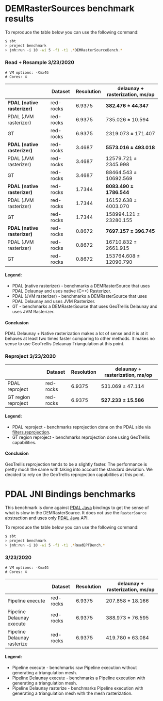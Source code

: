 # DEMRasterSources benchmark results

To reproduce the table below you can use the following command:

```bash
$ sbt
> project benchmark
> jmh:run -i 10 -wi 5 -f1 -t1 .*DEMRasterSourceBench.*
```

### Read + Resample 3/23/2020

```
# VM options: -Xmx4G
# Cores: 4
```

|                             | Dataset  | Resolution | delaunay + rasterization, ms/op |
|-----------------------------|----------|------------|---------------------------------|
|**PDAL (native rasterizer)** |red-rocks | 6.9375     | **382.476  ±    44.347**        |
|PDAL (JVM rasterizer)        |red-rocks | 6.9375     | 735.026    ±    10.594          |
|GT                           |red-rocks | 6.9375     | 2319.073   ±   171.407          |
|**PDAL (native rasterizer)** |red-rocks | 3.4687     | **5573.016 ±   493.018**        |
|PDAL (JVM rasterizer)        |red-rocks | 3.4687     | 12579.721  ±  2345.998          |
|GT                           |red-rocks | 3.4687     | 88464.543  ± 10692.569          |
|**PDAL (native rasterizer)** |red-rocks | 1.7344     | **8083.490 ±  1786.544**        |
|PDAL (JVM rasterizer)        |red-rocks | 1.7344     | 16152.638  ±  4003.070          |
|GT                           |red-rocks | 1.7344     | 158994.121 ± 23280.155          |
|**PDAL (native rasterizer)** |red-rocks | 0.8672     | **7697.157 ±   396.745**        |
|PDAL (JVM rasterizer)        |red-rocks | 0.8672     | 16710.832  ±  2661.915          |
|GT                           |red-rocks | 0.8672     | 153764.608 ± 12090.790          |

#### Legend:
* PDAL (native rasterizer) - benchmarks a DEMRasterSource that uses PDAL Delaunay and uses native (C++) Rasterizer.
* PDAL (JVM rasterizer) - benchmarks a DEMRasterSource that uses PDAL Delaunay and uses JVM Rasterizer.
* GT - benchmarks a DEMRasterSource that uses GeoTrellis Delaunay and uses JVM Rasterizer.

#### Conclusion

PDAL Delaunay + Native rasterization makes a lot of sense and it is at it behaves at 
least two times faster comparing to other methods. It makes no sense to use GeoTrellis Delaunay Triangulation at this point.

### Reproject 3/23/2020

|                    | Dataset  | Resolution | delaunay + rasterization, ms/op |
|--------------------|----------|------------|---------------------------------|
|PDAL reproject      |red-rocks | 6.9375     | 531.069 ±    47.114             |
|GT region reproject |red-rocks | 6.9375     | **527.233 ± 15.586**            |

#### Legend:
* PDAL reproject - benchmarks reprojection done on the PDAL side via [filters.reprojection](https://pdal.io/stages/filters.reprojection.html).
* GT region reproject - benchmarks reprojection done using GeoTrellis capabilities.

#### Conclusion

GeoTrellis reprojection tends to be a slightly faster. 
The performance is pretty much the same with taking into account the standard deviation. 
We decided to rely on the GeoTrellis reprojection capabilities at this point.

# PDAL JNI Bindings benchmarks

This benchmark is done against [PDAL Java](https://github.com/PDAL/java) bindings to get the sense of what is slow in the DEMRasterSource.
It does not use the `RasterSource` abstraction and uses only [PDAL Java](https://github.com/PDAL/java) API.

To reproduce the table below you can use the following command:

```bash
$ sbt
> project benchmark
> jmh:run -i 10 -wi 5 -f1 -t1 .*ReadEPTBench.*
```

### 3/23/2020

```
# VM options: -Xmx4G
# Cores: 4
```

|                            | Dataset  | Resolution | delaunay + rasterization, ms/op |
|----------------------------|----------|------------|---------------------------------|
|Pipeline execute            |red-rocks | 6.9375     | 207.858 ± 18.166                |
|Pipeline Delaunay execute   |red-rocks | 6.9375     | 388.973 ± 76.595                |
|Pipeline Delaunay rasterize |red-rocks | 6.9375     | 419.780 ± 63.084                |

#### Legend:
* Pipeline execute - benchmarks raw Pipeline execution without generating a triangulation mesh.
* Pipeline Delaunay execute - benchmarks a Pipeline execution with generating a triangulation mesh.
* Pipeline Delaunay rasterize - benchmarks Pipeline execution with generating a triangulation mesh with the mesh rasterization. 
